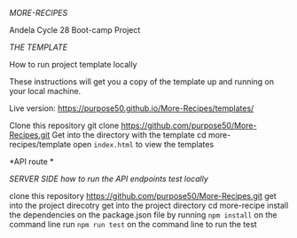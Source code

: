 *MORE-RECIPES*

Andela Cycle 28 Boot-camp Project

*THE TEMPLATE*

How to run project template locally

These instructions will get you a copy of the template up and running on your local machine.

Live version: https://purpose50.github.io/More-Recipes/templates/

Clone this repository
git clone https://github.com/purpose50/More-Recipes.git
Get into the directory with the template
cd more-recipes/template
open `index.html` to view the templates

*API route *


*SERVER SIDE*
*how to run the API endpoints test locally*

clone this repository
https://github.com/purpose50/More-Recipes.git
get into the project direcotry
get into the project directory
cd more-recipe
install the dependencies on the package.json file by running `npm install` on the command line
run `npm run test` on the command line to run the test
